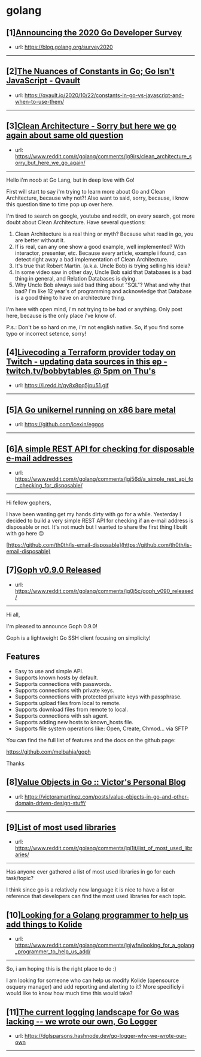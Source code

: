 # golang
## [1][Announcing the 2020 Go Developer Survey](https://www.reddit.com/r/golang/comments/jeuosg/announcing_the_2020_go_developer_survey/)
- url: https://blog.golang.org/survey2020
---

## [2][The Nuances of Constants in Go; Go Isn't JavaScript - Qvault](https://www.reddit.com/r/golang/comments/jgk659/the_nuances_of_constants_in_go_go_isnt_javascript/)
- url: https://qvault.io/2020/10/22/constants-in-go-vs-javascript-and-when-to-use-them/
---

## [3][Clean Architecture - Sorry but here we go again about same old question](https://www.reddit.com/r/golang/comments/jg9irs/clean_architecture_sorry_but_here_we_go_again/)
- url: https://www.reddit.com/r/golang/comments/jg9irs/clean_architecture_sorry_but_here_we_go_again/
---
Hello i'm noob at Go Lang, but in deep love with Go!  
  
First will start to say i'm trying to learn more about Go and Clean Architecture, because why not?! Also want to said, sorry, because, i know this question time to time pop up over here.  

I'm tired to search on google, youtube and reddit, on every search, got more doubt about Clean Architecture. Have several questions:  
  
 1. Clean Architecture is a real thing or myth? Because what read in go, you are better without it.      
 2. If is real, can any one show a good example, well implemented? With interactor, presenter, etc. Because every article, example i found, can detect right away a bad implementation of Clean Architecture.    
 3. It's true that Robert Martin. (a.k.a. Uncle Bob) is trying selling his ideia?  
 4. In some video saw in other day, Uncle Bob said that Databases is a bad thing in general, and Relation Databases is dying.   
 5. Why Uncle Bob always said bad thing about "SQL"? What and why that bad? I'm like 12 year's of programming and acknowledge that Database is a good thing to have on architecture thing.    

I'm here with open mind, i'm not trying to be bad or anything. Only post here, because is the only place i've know of.  

P.s.: Don't be so hard on me, i'm not english native. So, if you find some typo or incorrect setence, sorry!
## [4][Livecoding a Terraform provider today on Twitch - updating data sources in this ep - twitch.tv/bobbytables @ 5pm on Thu's](https://www.reddit.com/r/golang/comments/jg8287/livecoding_a_terraform_provider_today_on_twitch/)
- url: https://i.redd.it/qy8x8pq5jpu51.gif
---

## [5][A Go unikernel running on x86 bare metal](https://www.reddit.com/r/golang/comments/jfuusy/a_go_unikernel_running_on_x86_bare_metal/)
- url: https://github.com/icexin/eggos
---

## [6][A simple REST API for checking for disposable e-mail addresses](https://www.reddit.com/r/golang/comments/jgj56d/a_simple_rest_api_for_checking_for_disposable/)
- url: https://www.reddit.com/r/golang/comments/jgj56d/a_simple_rest_api_for_checking_for_disposable/
---
Hi fellow gophers,

I have been wanting get my hands dirty with go for a while. Yesterday I decided to build a very simple REST API for checking if an e-mail address is disposable or not. It's not much but I wanted to share the first thing I built with go here 🙃

[https://github.com/th0th/is-email-disposable](https://github.com/th0th/is-email-disposable)
## [7][Goph v0.9.0 Released](https://www.reddit.com/r/golang/comments/jg0j5c/goph_v090_released/)
- url: https://www.reddit.com/r/golang/comments/jg0j5c/goph_v090_released/
---
Hi all,

I'm pleased to announce Goph 0.9.0!

Goph is a lightweight Go SSH client focusing on simplicity!

## Features
- Easy to use and simple API.
- Supports known hosts by default.
- Supports connections with passwords.
- Supports connections with private keys.
- Supports connections with protected private keys with passphrase.
- Supports upload files from local to remote.
- Supports download files from remote to local.
- Supports connections with ssh agent.
- Supports adding new hosts to known_hosts file.
- Supports file system operations like: Open, Create, Chmod... via SFTP

You can find the full list of features and the docs on the github page:

https://github.com/melbahja/goph

Thanks
## [8][Value Objects in Go :: Victor's Personal Blog](https://www.reddit.com/r/golang/comments/jgiq28/value_objects_in_go_victors_personal_blog/)
- url: https://victoramartinez.com/posts/value-objects-in-go-and-other-domain-driven-design-stuff/
---

## [9][List of most used libraries](https://www.reddit.com/r/golang/comments/jgi1it/list_of_most_used_libraries/)
- url: https://www.reddit.com/r/golang/comments/jgi1it/list_of_most_used_libraries/
---
Has anyone ever gathered a list of most used libraries in go for each task/topic?

I think since go is a relatively new language it is nice to have a list or reference that developers can find the most used libraries for each topic.
## [10][Looking for a Golang programmer to help us add things to Kolide](https://www.reddit.com/r/golang/comments/jgjwfn/looking_for_a_golang_programmer_to_help_us_add/)
- url: https://www.reddit.com/r/golang/comments/jgjwfn/looking_for_a_golang_programmer_to_help_us_add/
---
So, i am hoping this is the right place to do :)

I am looking for someone who can help us modify Kolide (opensource osquery manager) and add reporting and alerting to it? More specificly i would like to know how much time this would take?
## [11][The current logging landscape for Go was lacking -- we wrote our own, Go Logger](https://www.reddit.com/r/golang/comments/jglait/the_current_logging_landscape_for_go_was_lacking/)
- url: https://dglsparsons.hashnode.dev/go-logger-why-we-wrote-our-own
---

